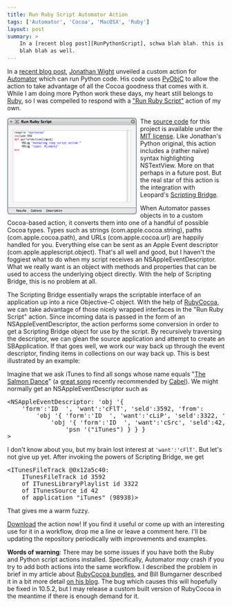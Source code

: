 ```yaml
---
title: Run Ruby Script Automator Action
tags: ['Automator', 'Cocoa', 'MacOSX', 'Ruby']
layout: post
summary: >
    In a [recent blog post][RunPythonScript], schwa blah blah. this is some more
    blah blah as well.
---
```

In a [recent blog post][RunPythonScript], [Jonathan Wight][schwa] unveiled a custom action for [Automator][Automator] which can run Python code.  His code uses [PyObjC][PyObjC] to allow the action to take advantage of all the Cocoa goodness that comes with it.  While I am doing more Python work these days, my heart still belongs to [Ruby][Ruby], so I was compelled to respond with a ["Run Ruby Script"][release] action of my own.

<img src="/images/RunRubyScript.png" alt="RunRubyScript.png" border="0" width="300px" align="left" style="margin-right: 8px"/>

The [source code][RunRubyScriptGIT] for this project is available under the [MIT license][MIT].  Like Jonathan's Python original, this action includes a (rather naïve) syntax highlighting NSTextView.  More on that perhaps in a future post.  But the real star of this action is the integration with Leopard's [Scripting Bridge][SB].

When Automator passes objects in to a custom Cocoa-based action, it converts them into one of a handful of possible Cocoa types.  Types such as strings (com.apple.cocoa.string), paths (com.apple.cocoa.path), and URLs (com.apple.cocoa.url) are happily handled for you.  Everything else can be sent as an Apple Event descriptor (com.apple.applescript.object).  That's all well and good, but I haven't the foggiest what to do when my script receives an NSAppleEventDescriptor.  What we really want is an object with methods and properties that can be used to access the underlying object directly.  With the help of Scripting Bridge, this is no problem at all.

The Scripting Bridge essentially wraps the scriptable interface of an application up into a nice Objective-C object.  With the help of [RubyCocoa][RubyCocoa], we can take advantage of those nicely wrapped interfaces in the "Run Ruby Script" action.  Since incoming data is passed in the form of an NSAppleEventDescriptor, the action performs some conversion in order to get a Scripting Bridge object for use by the script.  By recursively traversing the descriptor, we can glean the source application and attempt to create an SBApplication.  If that goes well, we work our way back up through the event descriptor, finding items in collections on our way back up.  This is best illustrated by an example:

Imagine that we ask iTunes to find all songs whose name equals "[The Salmon Dance][salmon]" (a [great song][salmon] recently recommended by [Cabel][Cabel]).  We might normally get an NSAppleEventDescriptor such as

<pre>
&lt;NSAppleEventDescriptor: 'obj '{ 
    'form':'ID  ', 'want':'cFlT', 'seld':3592, 'from':
        'obj '{ 'form':'ID  ', 'want':'cLiP', 'seld':3322, 'from':
            'obj '{ 'form':'ID  ', 'want':'cSrc', 'seld':42, 'from':
                'psn '("iTunes") } } }
&gt;
</pre>

I don't know about you, but my brain lost interest at `'want':'cFlT'`.  But let's not give up yet.  After invoking the powers of Scripting Bridge, we get

<pre>
&lt;ITunesFileTrack @0x12a5c40: 
    ITunesFileTrack id 3592 
    of ITunesLibraryPlaylist id 3322 
    of ITunesSource id 42 
    of application "iTunes" (98938)&gt;
</pre>

That gives me a warm fuzzy.

[Download][release] the action now!  If you find it useful or come up with an interesting use for it in a workflow, drop me a line or leave a comment here.  I'll be updating the repository periodically with improvements and examples.

**Words of warning**: There may be some issues if you have both the Ruby and Python script actions installed.  Specifically, Automator *may* crash if you try to add both actions into the same workflow.  I described the problem in brief in my article about [RubyCocoa bundles][RCBundle], and Bill Bumgarner described it in a bit more detail [on his blog][bbum].  The bug which causes this will hopefully be fixed in 10.5.2, but I may release a custom built version of RubyCocoa in the meantime if there is enough demand for it.

[release]: http://threeve.org/blog/releases/Run%20Ruby%20Script.action.zip
[RCBundle]: http://threeve.org/blog/2007/12/loadable-bundles-using-rubycocoa.html
[bbum]: http://www.friday.com/bbum/2007/11/25/can-ruby-python-an-objective-c-co-exist-in-a-single-application/
[SB]: http://developer.apple.com/documentation/Cocoa/Conceptual/ScriptingBridgeConcepts/Introduction/chapter_1_section_1.html
[MIT]: http://www.opensource.org/licenses/mit-license.php
[RunRubyScriptGIT]: http://code.threeve.org/?p=RunRubyScriptAction.git;a=summary
[Ruby]: http://www.ruby-lang.org/
[RubyCocoa]: http://rubycocoa.sourceforge.net/
[Automator]: http://www.apple.com/macosx/features/300.html#automator
[RunPythonScript]: http://toxicsoftware.com/run-python-script/
[schwa]: http://toxicsoftware.com/
[PyObjC]: http://pyobjc.sourceforge.net/
[Cabel]: http://cabel.name
[salmon]: http://phobos.apple.com/WebObjects/MZStore.woa/wa/viewAlbum?playlistId=257638042&s=143441&i=257638202
